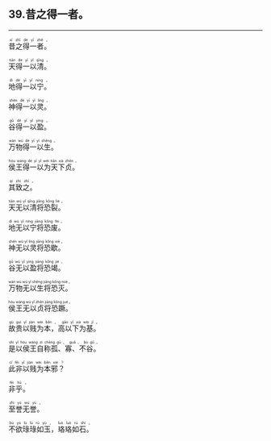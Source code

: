 ## 39.昔之得一者。
---


<ruby><rb> 昔之得一者。 </rb> <rt>xī  zhī  dé  yī  zhě 。</rt></ruby>

<ruby><rb> 天得一以清。 </rb> <rt>tiān  de  yī  yǐ  qīng 。</rt></ruby>

<ruby><rb> 地得一以宁。 </rb> <rt>dì  dé  yī  yǐ  níng 。</rt></ruby>

<ruby><rb> 神得一以灵。 </rb> <rt>shén  dé  yī  yǐ  líng 。</rt></ruby>

<ruby><rb> 谷得一以盈。 </rb> <rt>gǔ  dé  yī  yǐ  yíng 。</rt></ruby>

<ruby><rb> 万物得一以生。 </rb> <rt>wàn  wù  dé  yī  yǐ  shēng 。</rt></ruby>

<ruby><rb> 侯王得一以为天下贞。 </rb> <rt>hóu  wáng  dé  yī  yǐ  wéi  tiān  xià  zhēn 。</rt></ruby>

<ruby><rb> 其致之。 </rb> <rt>qí  zhì  zhī 。</rt></ruby>

<ruby><rb> 天无以清将恐裂。 </rb> <rt>tiān  wú  yǐ  qīng  jiāng  kǒng  liè 。</rt></ruby>

<ruby><rb> 地无以宁将恐废。 </rb> <rt>dì  wú  yǐ  níng  jiāng  kǒng  fèi 。</rt></ruby>

<ruby><rb> 神无以灵将恐歇。 </rb> <rt>shén  wú  yǐ  líng  jiāng  kǒng  xiē 。</rt></ruby>

<ruby><rb> 谷无以盈将恐竭。 </rb> <rt>gǔ  wú  yǐ  yíng  jiāng  kǒng  jié 。</rt></ruby>

<ruby><rb> 万物无以生将恐灭。 </rb> <rt>wàn  wù  wú  yǐ  shēng  jiāng  kǒng  miè 。</rt></ruby>

<ruby><rb> 侯王无以贞将恐蹶。 </rb> <rt>hóu  wáng  wú  yǐ  zhēn  jiāng  kǒng  jué 。</rt></ruby>

<ruby><rb> 故贵以贱为本，高以下为基。 </rb> <rt>gù  guì  yǐ  jiàn  wèi  běn ， gāo  yǐ  xià  wèi  jī 。</rt></ruby>

<ruby><rb> 是以侯王自称孤、寡、不谷。 </rb> <rt>shì  yǐ  hóu  wáng  zì  chēng  gū 、 guǎ 、 bù  gǔ 。</rt></ruby>

<ruby><rb> 此非以贱为本邪？ </rb> <rt>cǐ  fēi  yǐ  jiàn  wèi  běn  xié ？</rt></ruby>

<ruby><rb> 非乎。 </rb> <rt>fēi  hū 。</rt></ruby>

<ruby><rb> 至誉无誉。 </rb> <rt>zhì  yù  wú  yù 。</rt></ruby>

<ruby><rb> 不欲琭琭如玉，珞珞如石。 </rb> <rt>bù  yù  lù  lù  rú  yù ， luò  luò  rú  shí 。</rt></ruby>

